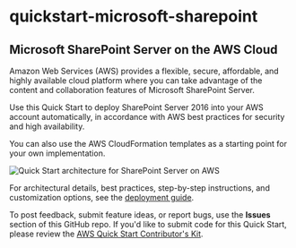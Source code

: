 # quickstart-microsoft-sharepoint
## Microsoft SharePoint Server on the AWS Cloud


Amazon Web Services (AWS) provides a flexible, secure, affordable, and highly available cloud platform where you can take advantage of the content and collaboration features of Microsoft SharePoint Server.

Use this Quick Start to deploy SharePoint Server 2016 into your AWS account automatically, in accordance with AWS best practices for security and high availability.

You can also use the AWS CloudFormation templates as a starting point for your own implementation.

![Quick Start architecture for SharePoint Server on AWS](https://d0.awsstatic.com/partner-network/QuickStart/datasheets/sharepoint-architecture-color.png)

For architectural details, best practices, step-by-step instructions, and customization options, see the 
[deployment guide](https://fwd.aws/Q8ve9).

To post feedback, submit feature ideas, or report bugs, use the **Issues** section of this GitHub repo.
If you'd like to submit code for this Quick Start, please review the [AWS Quick Start Contributor's Kit](https://aws-quickstart.github.io/). 
